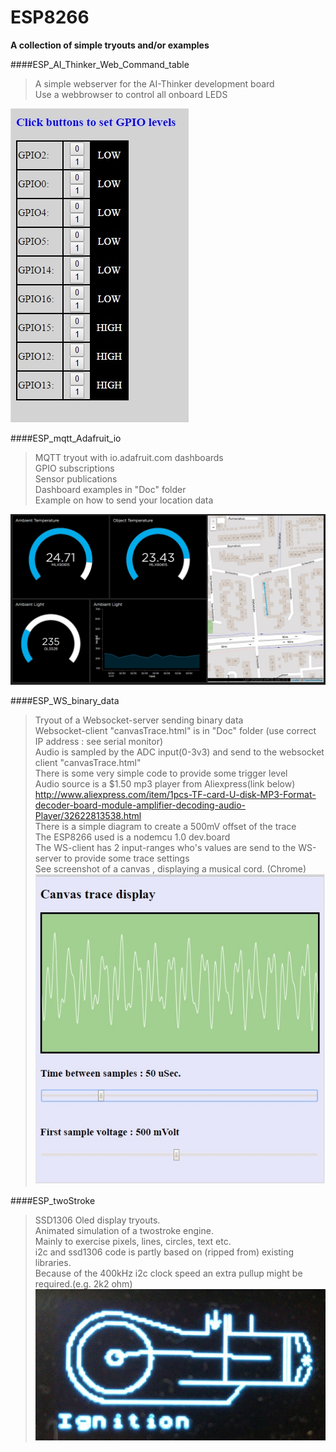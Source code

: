 # ESP8266  
**A collection of simple tryouts and/or examples**  

####ESP_AI_Thinker_Web_Command_table  
>   A simple webserver for the AI-Thinker development board  
>   Use a webbrowser to control all onboard LEDS  

![AI Thinker Board](https://github.com/jgmbrand/ESP8266/blob/master/ESP_AI_Thinker_Web_Command_table/Doc/WebPage.jpg)  

####ESP_mqtt_Adafruit_io

>   MQTT tryout with io.adafruit.com dashboards  
>	  GPIO subscriptions  
>	  Sensor publications  
>	  Dashboard examples in "Doc" folder  
>	  Example on how to send your location data  

![](https://github.com/jgmbrand/ESP8266/blob/master/ESP_mqtt_Adafruit_io/Doc/Adafruit_MQTT_Dashboard.jpg)


####ESP_WS_binary_data

>   Tryout of a Websocket-server sending binary data  
>   Websocket-client "canvasTrace.html" is in "Doc" folder (use correct IP address : see serial monitor)  
>   Audio is sampled by the ADC input(0-3v3) and send to the websocket client "canvasTrace.html"  
>   There is some very simple code to provide some trigger level  
>   Audio source is a $1.50 mp3 player from Aliexpress(link below)   
>   http://www.aliexpress.com/item/1pcs-TF-card-U-disk-MP3-Format-decoder-board-module-amplifier-decoding-audio-Player/32622813538.html  
>   There is a simple diagram to create a 500mV offset of the trace  
>   The ESP8266 used is a nodemcu 1.0 dev.board  
>   The WS-client has 2 input-ranges who's values are send to the WS-server to provide some trace settings       
>   See screenshot of a canvas , displaying a musical cord. (Chrome)   
![](https://github.com/jgmbrand/ESP8266/blob/master/ESP_WS_binary_data/Doc/Cord.jpg)

####ESP_twoStroke

>   SSD1306 Oled display tryouts.  
>   Animated simulation of a twostroke engine.  
>   Mainly to exercise pixels, lines, circles, text  etc.  
>   i2c and ssd1306 code is partly based on (ripped from) existing libraries.  
>   Because of the 400kHz i2c clock speed an extra pullup might be required.(e.g. 2k2 ohm)  
![](https://github.com/jgmbrand/ESP8266/blob/master/ESP_twoStroke/Doc/screen.jpg)

